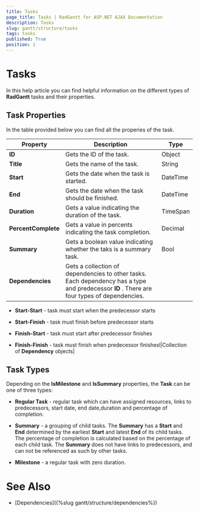 ```yaml
---
title: Tasks
page_title: Tasks | RadGantt for ASP.NET AJAX Documentation
description: Tasks
slug: gantt/structure/tasks
tags: tasks
published: True
position: 1
---
```


# Tasks



In this help article you can find helpful information on the different types of **RadGantt** tasks and their properties.

## Task Properties

In the table provided below you can find all the properies of the task.


| Property | Description | Type |
| ------ | ------ | ------ |
| **ID** |Gets the ID of the task.|Object|
| **Title** |Gets the name of the task.|String|
| **Start** |Gets the date when the task is started.|DateTime|
| **End** |Gets the date when the task should be finished.|DateTime|
| **Duration** |Gets a value indicating the duration of the task.|TimeSpan|
| **PercentComplete** |Gets a value in percents indicating the task completion.|Decimal|
| **Summary** |Gets a boolean value indicating whether the taks is a summary task.|Bool|
| **Dependencies** |Gets a collection of dependencies to other tasks. Each dependency has a type and predecessor **ID** . There are four types of dependencies.

*  **Start-Start** - task must start when the predecessor starts

*  **Start-Finish** - task must finish before predecessor starts

*  **Finish-Start** - task must start after predecessor finishes

*  **Finish-Finish** - task must finish when predecessor finishesl|Collection of **Dependency** objects|

## Task Types

Depending on the **IsMilestone** and **IsSummary** properties, the **Task** can be one of three types:

* **Regular Task** - regular task which can have assigned resources, links to predecessors, start date, end date,duration and percentage of completion.

* **Summary** - a grouping of child tasks. The **Summary** has a **Start** and **End** determined by the earliest **Start** and latest **End** of its child tasks. The percentage of completion is calculated based on the percentage of each child task. The **Summary** does not have links to predecessors, and can not be referenced as such by other tasks.

* **Milestone** - a regular task with zero duration.

# See Also

 * [Dependencies]({%slug gantt/structure/dependencies%})

